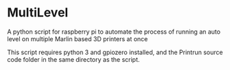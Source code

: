 # MultiLevel
A python script for raspberry pi to automate the process of running an auto level on multiple Marlin based 3D printers at once

This script requires python 3 and gpiozero installed, and the Printrun source code folder in the same directory as the script.
